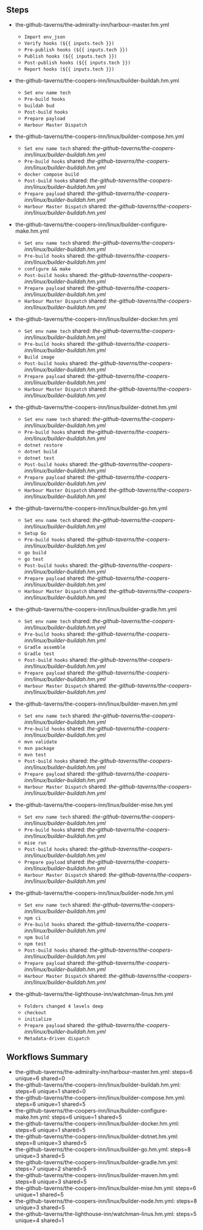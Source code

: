 
## Steps

- the-github-taverns/the-admiralty-inn/harbour-master.hm.yml
  - `Import env_json`
  - `Verify hooks (${{ inputs.tech }})`
  - `Pre-publish hooks (${{ inputs.tech }})`
  - `Publish hooks (${{ inputs.tech }})`
  - `Post-publish hooks (${{ inputs.tech }})`
  - `Report hooks (${{ inputs.tech }})`

- the-github-taverns/the-coopers-inn/linux/builder-buildah.hm.yml
  - `Set env name tech`
  - `Pre-build hooks`
  - `buildah bud`
  - `Post-build hooks`
  - `Prepare payload`
  - `Harbour Master Dispatch`

- the-github-taverns/the-coopers-inn/linux/builder-compose.hm.yml
  - `Set env name tech` shared: *the-github-taverns/the-coopers-inn/linux/builder-buildah.hm.yml*
  - `Pre-build hooks` shared: *the-github-taverns/the-coopers-inn/linux/builder-buildah.hm.yml*
  - `docker compose build`
  - `Post-build hooks` shared: *the-github-taverns/the-coopers-inn/linux/builder-buildah.hm.yml*
  - `Prepare payload` shared: *the-github-taverns/the-coopers-inn/linux/builder-buildah.hm.yml*
  - `Harbour Master Dispatch` shared: *the-github-taverns/the-coopers-inn/linux/builder-buildah.hm.yml*

- the-github-taverns/the-coopers-inn/linux/builder-configure-make.hm.yml
  - `Set env name tech` shared: *the-github-taverns/the-coopers-inn/linux/builder-buildah.hm.yml*
  - `Pre-build hooks` shared: *the-github-taverns/the-coopers-inn/linux/builder-buildah.hm.yml*
  - `configure && make`
  - `Post-build hooks` shared: *the-github-taverns/the-coopers-inn/linux/builder-buildah.hm.yml*
  - `Prepare payload` shared: *the-github-taverns/the-coopers-inn/linux/builder-buildah.hm.yml*
  - `Harbour Master Dispatch` shared: *the-github-taverns/the-coopers-inn/linux/builder-buildah.hm.yml*

- the-github-taverns/the-coopers-inn/linux/builder-docker.hm.yml
  - `Set env name tech` shared: *the-github-taverns/the-coopers-inn/linux/builder-buildah.hm.yml*
  - `Pre-build hooks` shared: *the-github-taverns/the-coopers-inn/linux/builder-buildah.hm.yml*
  - `Build image`
  - `Post-build hooks` shared: *the-github-taverns/the-coopers-inn/linux/builder-buildah.hm.yml*
  - `Prepare payload` shared: *the-github-taverns/the-coopers-inn/linux/builder-buildah.hm.yml*
  - `Harbour Master Dispatch` shared: *the-github-taverns/the-coopers-inn/linux/builder-buildah.hm.yml*

- the-github-taverns/the-coopers-inn/linux/builder-dotnet.hm.yml
  - `Set env name tech` shared: *the-github-taverns/the-coopers-inn/linux/builder-buildah.hm.yml*
  - `Pre-build hooks` shared: *the-github-taverns/the-coopers-inn/linux/builder-buildah.hm.yml*
  - `dotnet restore`
  - `dotnet build`
  - `dotnet test`
  - `Post-build hooks` shared: *the-github-taverns/the-coopers-inn/linux/builder-buildah.hm.yml*
  - `Prepare payload` shared: *the-github-taverns/the-coopers-inn/linux/builder-buildah.hm.yml*
  - `Harbour Master Dispatch` shared: *the-github-taverns/the-coopers-inn/linux/builder-buildah.hm.yml*

- the-github-taverns/the-coopers-inn/linux/builder-go.hm.yml
  - `Set env name tech` shared: *the-github-taverns/the-coopers-inn/linux/builder-buildah.hm.yml*
  - `Setup Go`
  - `Pre-build hooks` shared: *the-github-taverns/the-coopers-inn/linux/builder-buildah.hm.yml*
  - `go build`
  - `go test`
  - `Post-build hooks` shared: *the-github-taverns/the-coopers-inn/linux/builder-buildah.hm.yml*
  - `Prepare payload` shared: *the-github-taverns/the-coopers-inn/linux/builder-buildah.hm.yml*
  - `Harbour Master Dispatch` shared: *the-github-taverns/the-coopers-inn/linux/builder-buildah.hm.yml*

- the-github-taverns/the-coopers-inn/linux/builder-gradle.hm.yml
  - `Set env name tech` shared: *the-github-taverns/the-coopers-inn/linux/builder-buildah.hm.yml*
  - `Pre-build hooks` shared: *the-github-taverns/the-coopers-inn/linux/builder-buildah.hm.yml*
  - `Gradle assemble`
  - `Gradle test`
  - `Post-build hooks` shared: *the-github-taverns/the-coopers-inn/linux/builder-buildah.hm.yml*
  - `Prepare payload` shared: *the-github-taverns/the-coopers-inn/linux/builder-buildah.hm.yml*
  - `Harbour Master Dispatch` shared: *the-github-taverns/the-coopers-inn/linux/builder-buildah.hm.yml*

- the-github-taverns/the-coopers-inn/linux/builder-maven.hm.yml
  - `Set env name tech` shared: *the-github-taverns/the-coopers-inn/linux/builder-buildah.hm.yml*
  - `Pre-build hooks` shared: *the-github-taverns/the-coopers-inn/linux/builder-buildah.hm.yml*
  - `mvn validate`
  - `mvn package`
  - `mvn test`
  - `Post-build hooks` shared: *the-github-taverns/the-coopers-inn/linux/builder-buildah.hm.yml*
  - `Prepare payload` shared: *the-github-taverns/the-coopers-inn/linux/builder-buildah.hm.yml*
  - `Harbour Master Dispatch` shared: *the-github-taverns/the-coopers-inn/linux/builder-buildah.hm.yml*

- the-github-taverns/the-coopers-inn/linux/builder-mise.hm.yml
  - `Set env name tech` shared: *the-github-taverns/the-coopers-inn/linux/builder-buildah.hm.yml*
  - `Pre-build hooks` shared: *the-github-taverns/the-coopers-inn/linux/builder-buildah.hm.yml*
  - `mise run`
  - `Post-build hooks` shared: *the-github-taverns/the-coopers-inn/linux/builder-buildah.hm.yml*
  - `Prepare payload` shared: *the-github-taverns/the-coopers-inn/linux/builder-buildah.hm.yml*
  - `Harbour Master Dispatch` shared: *the-github-taverns/the-coopers-inn/linux/builder-buildah.hm.yml*

- the-github-taverns/the-coopers-inn/linux/builder-node.hm.yml
  - `Set env name tech` shared: *the-github-taverns/the-coopers-inn/linux/builder-buildah.hm.yml*
  - `npm ci`
  - `Pre-build hooks` shared: *the-github-taverns/the-coopers-inn/linux/builder-buildah.hm.yml*
  - `npm build`
  - `npm test`
  - `Post-build hooks` shared: *the-github-taverns/the-coopers-inn/linux/builder-buildah.hm.yml*
  - `Prepare payload` shared: *the-github-taverns/the-coopers-inn/linux/builder-buildah.hm.yml*
  - `Harbour Master Dispatch` shared: *the-github-taverns/the-coopers-inn/linux/builder-buildah.hm.yml*

- the-github-taverns/the-lighthouse-inn/watchman-linus.hm.yml
  - `Folders changed 4 levels deep`
  - `checkout`
  - `initialize`
  - `Prepare payload` shared: *the-github-taverns/the-coopers-inn/linux/builder-buildah.hm.yml*
  - `Metadata-driven dispatch`

## Workflows Summary
- the-github-taverns/the-admiralty-inn/harbour-master.hm.yml: steps=6 unique=6 shared=0
- the-github-taverns/the-coopers-inn/linux/builder-buildah.hm.yml: steps=6 unique=1 shared=0
- the-github-taverns/the-coopers-inn/linux/builder-compose.hm.yml: steps=6 unique=1 shared=5
- the-github-taverns/the-coopers-inn/linux/builder-configure-make.hm.yml: steps=6 unique=1 shared=5
- the-github-taverns/the-coopers-inn/linux/builder-docker.hm.yml: steps=6 unique=1 shared=5
- the-github-taverns/the-coopers-inn/linux/builder-dotnet.hm.yml: steps=8 unique=3 shared=5
- the-github-taverns/the-coopers-inn/linux/builder-go.hm.yml: steps=8 unique=3 shared=5
- the-github-taverns/the-coopers-inn/linux/builder-gradle.hm.yml: steps=7 unique=2 shared=5
- the-github-taverns/the-coopers-inn/linux/builder-maven.hm.yml: steps=8 unique=3 shared=5
- the-github-taverns/the-coopers-inn/linux/builder-mise.hm.yml: steps=6 unique=1 shared=5
- the-github-taverns/the-coopers-inn/linux/builder-node.hm.yml: steps=8 unique=3 shared=5
- the-github-taverns/the-lighthouse-inn/watchman-linus.hm.yml: steps=5 unique=4 shared=1
